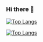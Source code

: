 ### Hi there 👋

<!--
**Sumisumisumith/Sumisumisumith** is a ✨ _special_ ✨ repository because its `README.md` (this file) appears on your GitHub profile.

Here are some ideas to get you started:

- 🔭 I’m currently working on ...
- 🌱 I’m currently learning ...
- 👯 I’m looking to collaborate on ...
- 🤔 I’m looking for help with ...
- 💬 Ask me about ...
- 📫 How to reach me: ...
- 😄 Pronouns: ...
- ⚡ Fun fact: ...
-->


[![Top Langs](https://github-readme-stats.vercel.app/api/top-langs/?username=Sumisumisumith
)](https://github.com/anuraghazra/github-readme-stats)


[![Top Langs](https://github-readme-stats.vercel.app/api/top-langs/?username=Sumisumisumith
)](https://github.com/anuraghazra/github-readme-stats)
